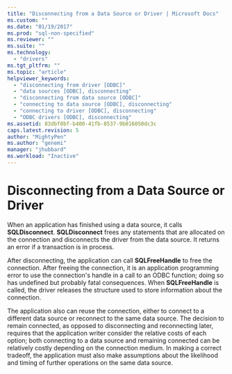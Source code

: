 ```yaml
---
title: "Disconnecting from a Data Source or Driver | Microsoft Docs"
ms.custom: ""
ms.date: "01/19/2017"
ms.prod: "sql-non-specified"
ms.reviewer: ""
ms.suite: ""
ms.technology: 
  - "drivers"
ms.tgt_pltfrm: ""
ms.topic: "article"
helpviewer_keywords: 
  - "disconnecting from driver [ODBC]"
  - "data sources [ODBC], disconnecting"
  - "disconnecting from data source [ODBC]"
  - "connecting to data source [ODBC], disconnecting"
  - "connecting to driver [ODBC], disconnecting"
  - "ODBC drivers [ODBC], disconnecting"
ms.assetid: 83dbf0bf-b400-41fb-8537-9b016050dc3c
caps.latest.revision: 5
author: "MightyPen"
ms.author: "genemi"
manager: "jhubbard"
ms.workload: "Inactive"
---
```

# Disconnecting from a Data Source or Driver
When an application has finished using a data source, it calls **SQLDisconnect**. **SQLDisconnect** frees any statements that are allocated on the connection and disconnects the driver from the data source. It returns an error if a transaction is in process.  
  
 After disconnecting, the application can call **SQLFreeHandle** to free the connection. After freeing the connection, it is an application programming error to use the connection's handle in a call to an ODBC function; doing so has undefined but probably fatal consequences. When **SQLFreeHandle** is called, the driver releases the structure used to store information about the connection.  
  
 The application also can reuse the connection, either to connect to a different data source or reconnect to the same data source. The decision to remain connected, as opposed to disconnecting and reconnecting later, requires that the application writer consider the relative costs of each option; both connecting to a data source and remaining connected can be relatively costly depending on the connection medium. In making a correct tradeoff, the application must also make assumptions about the likelihood and timing of further operations on the same data source.
